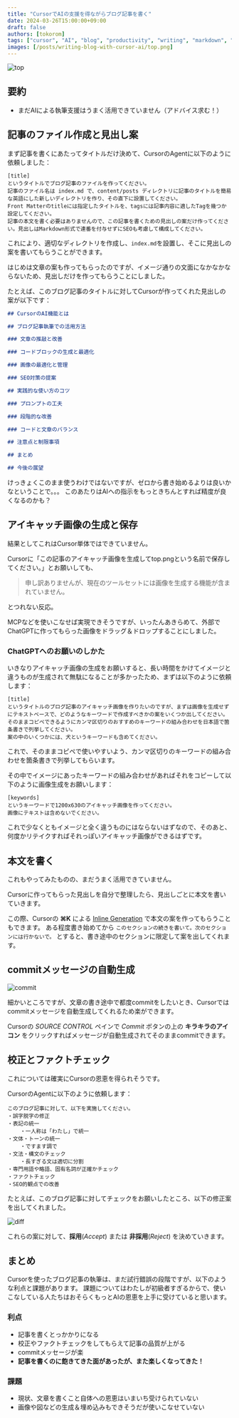 ```yaml
---
title: "CursorでAIの支援を得ながらブログ記事を書く"
date: 2024-03-26T15:00:00+09:00
draft: false
authors: [tokorom]
tags: ["cursor", "AI", "blog", "productivity", "writing", "markdown", "vscode", "chatgpt"]
images: [/posts/writing-blog-with-cursor-ai/top.png]
---
```


![top](top.png)

## 要約

- まだAIによる執筆支援はうまく活用できていません（アドバイス求む！）

## 記事のファイル作成と見出し案

まず記事を書くにあたってタイトルだけ決めて、CursorのAgentに以下のように依頼しました：

```
[title]
というタイトルでブログ記事のファイルを作ってください。
記事のファイル名は index.md で、content/posts ディレクトリに記事のタイトルを簡易な英語にした新しいディレクトリを作り、その直下に設置してください。
Front Matterのtitleには指定したタイトルを、tagsには記事内容に適したTagを幾つか設定してください。
記事の本文を書く必要はありませんので、この記事を書くための見出しの案だけ作ってください。見出しはMarkdown形式で連番を付与せずにSEOも考慮して構成してください。
```

これにより、適切なディレクトリを作成し、`index.md`を設置し、そこに見出しの案を書いてもらうことができます。

はじめは文章の案も作ってもらったのですが、イメージ通りの文面になかなかならないため、見出しだけを作ってもらうことにしました。

たとえば、このブログ記事のタイトルに対してCursorが作ってくれた見出しの案が以下です：

```md
## CursorのAI機能とは

## ブログ記事執筆での活用方法

### 文章の推敲と改善

### コードブロックの生成と最適化

### 画像の最適化と管理

### SEO対策の提案

## 実践的な使い方のコツ

### プロンプトの工夫

### 段階的な改善

### コードと文章のバランス

## 注意点と制限事項

## まとめ

## 今後の展望 
```

けっきょくこのまま使うわけではないですが、ゼロから書き始めるよりは良いかなということで。。。
このあたりはAIへの指示をもっときちんとすれば精度が良くなるのかも？

## アイキャッチ画像の生成と保存

結果としてこれはCursor単体ではできていません。

Cursorに「この記事のアイキャッチ画像を生成してtop.pngという名前で保存してください。」とお願いしても、

> 申し訳ありませんが、現在のツールセットには画像を生成する機能が含まれていません。

とつれない反応。

MCPなどを使いこなせば実現できそうですが、いったんあきらめて、外部でChatGPTに作ってもらった画像をドラッグ＆ドロップすることにしました。

### ChatGPTへのお願いのしかた

いきなりアイキャッチ画像の生成をお願いすると、長い時間をかけてイメージと違うものが生成されて無駄になることが多かったため、まずは以下のように依頼します：

```
[title]
というタイトルのブログ記事のアイキャッチ画像を作りたいのですが、まずは画像を生成せずにテキストベースで、どのようなキーワードで作成すべきかの案をいくつか出してください。
そのままコピペできるようにカンマ区切りのおすすめのキーワードの組み合わせを日本語で箇条書きで列挙してください。
案の中のいくつかには、犬というキーワードも含めてください。
```

これで、そのままコピペで使いやすいよう、カンマ区切りのキーワードの組み合わせを箇条書きで列挙してもらいます。

その中でイメージにあったキーワードの組み合わせがあればそれをコピーして以下のように画像生成をお願いします：

```
[keywords]
というキーワードで1200x630のアイキャッチ画像を作ってください。
画像にテキストは含めないでください。
```

これで少なくともイメージと全く違うものにはならないはずなので、そのあと、何度かリテイクすればそれっぽいアイキャッチ画像ができるはずです。

## 本文を書く

これもやってみたものの、まだうまく活用できていません。

Cursorに作ってもらった見出しを自分で整理したら、見出しごとに本文を書いていきます。

この際、Cursorの **⌘K** による [Inline Generation](https://docs.cursor.com/cmdk/overview#inline-generation) で本文の案を作ってもらうこともできます。
ある程度書き始めてから `このセクションの続きを書いて。次のセクションには行かないで。` とすると、書き途中のセクションに限定して案を出してくれます。

## commitメッセージの自動生成

![commit](commit.png)

細かいところですが、文章の書き途中で都度commitをしたいとき、Cursorではcommitメッセージを自動生成してくれるため楽ができます。

Cursorの *SOURCE CONTROL* ペインで *Commit* ボタンの上の **キラキラのアイコン** をクリックすればメッセージが自動生成されてそのままcommitできます。

## 校正とファクトチェック

これについては確実にCursorの恩恵を得られそうです。

CursorのAgentに以下のように依頼します：

```
このブログ記事に対して、以下を実施してください。
・誤字脱字の修正
・表記の統一
	・一人称は「わたし」で統一
・文体・トーンの統一
	・ですます調で
・文法・構文のチェック
	・長すぎる文は適切に分割
・専門用語や略語、固有名詞が正確かチェック
・ファクトチェック　
・SEO的観点での改善
```

たとえば、このブログ記事に対してチェックをお願いしたところ、以下の修正案を出してくれました。

![diff](diff.png)

これらの案に対して、**採用**(*Accept*) または **非採用**(*Reject*) を決めていきます。

## まとめ

Cursorを使ったブログ記事の執筆は、まだ試行錯誤の段階ですが、以下のような利点と課題があります。
課題についてはわたしが初級者すぎるからで、使いこなしている人たちはおそらくもっとAIの恩恵を上手に受けていると思います。

### 利点

- 記事を書くとっかかりになる
- 校正やファクトチェックをしてもらえて記事の品質が上がる
- commitメッセージが楽
- **記事を書くのに飽きてきた面があったが、また楽しくなってきた！**

### 課題

- 現状、文章を書くこと自体への恩恵はいまいち受けられていない
- 画像や図などの生成＆埋め込みもできそうだが使いこなせていない
